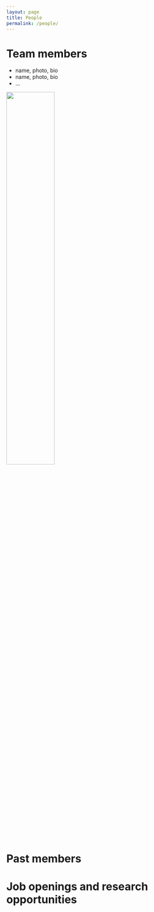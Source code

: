 ```yaml
---
layout: page
title: People
permalink: /people/
---
```


# Team members
- name, photo, bio
- name, photo, bio
- ...

<img width="50%" heigth="50%" src="https://timibiostat.github.io/docs/dinner.jpg">

# Past members

# Job openings and research opportunities

